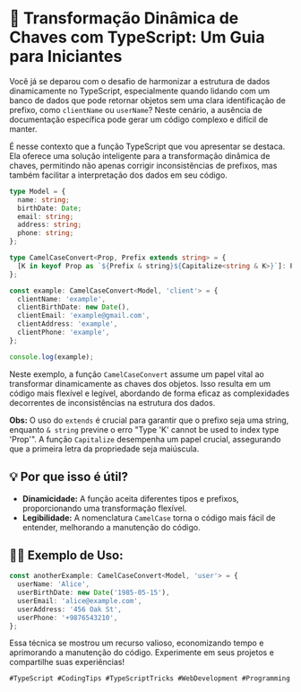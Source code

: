 # 🚀 **Transformação Dinâmica de Chaves com TypeScript: Um Guia para Iniciantes**

Você já se deparou com o desafio de harmonizar a estrutura de dados dinamicamente no TypeScript, especialmente quando lidando com um banco de dados que pode retornar objetos sem uma clara identificação de prefixo, como `clientName` ou `userName`? Neste cenário, a ausência de documentação específica pode gerar um código complexo e difícil de manter.

É nesse contexto que a função TypeScript que vou apresentar se destaca. Ela oferece uma solução inteligente para a transformação dinâmica de chaves, permitindo não apenas corrigir inconsistências de prefixos, mas também facilitar a interpretação dos dados em seu código.

```typescript
type Model = {
  name: string;
  birthDate: Date;
  email: string;
  address: string;
  phone: string;
};

type CamelCaseConvert<Prop, Prefix extends string> = {
  [K in keyof Prop as `${Prefix & string}${Capitalize<string & K>}`]: Prop[K];
};

const example: CamelCaseConvert<Model, 'client'> = {
  clientName: 'example',
  clientBirthDate: new Date(), 
  clientEmail: 'example@gmail.com',
  clientAddress: 'example',
  clientPhone: 'example',
};

console.log(example);
```

Neste exemplo, a função `CamelCaseConvert` assume um papel vital ao transformar dinamicamente as chaves dos objetos. Isso resulta em um código mais flexível e legível, abordando de forma eficaz as complexidades decorrentes de inconsistências na estrutura dos dados.

**Obs:** O uso do `extends` é crucial para garantir que o prefixo seja uma string, enquanto `& string` previne o erro "Type 'K' cannot be used to index type 'Prop'". A função `Capitalize` desempenha um papel crucial, assegurando que a primeira letra da propriedade seja maiúscula.

## 💡 **Por que isso é útil?**

- **Dinamicidade:** A função aceita diferentes tipos e prefixos, proporcionando uma transformação flexível.
- **Legibilidade:** A nomenclatura `CamelCase` torna o código mais fácil de entender, melhorando a manutenção do código.

## 👩‍💻 **Exemplo de Uso:**

```typescript
const anotherExample: CamelCaseConvert<Model, 'user'> = {
  userName: 'Alice',
  userBirthDate: new Date('1985-05-15'), 
  userEmail: 'alice@example.com',
  userAddress: '456 Oak St',
  userPhone: '+9876543210',
};
```

Essa técnica se mostrou um recurso valioso, economizando tempo e aprimorando a manutenção do código. Experimente em seus projetos e compartilhe suas experiências!

```typescript
#TypeScript #CodingTips #TypeScriptTricks #WebDevelopment #Programming
```
